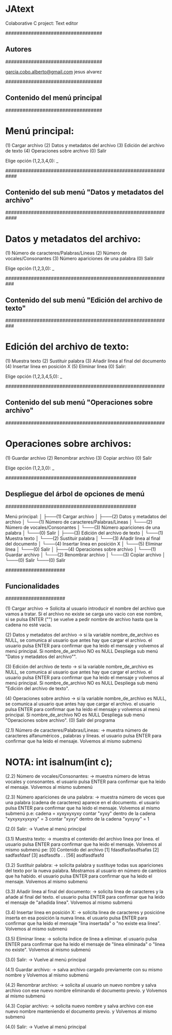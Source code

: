 # JAtext
Colaborative C project: Text editor

##################################
##            Autores           ##
##################################

garcia.cobo.alberto@gmail.com
jesus alvarez


##################################
## Contenido del menú principal ##
##################################

Menú principal: 
==============
(1) Cargar archivo
(2) Datos y metadatos del archivo
(3) Edición del archivo de texto
(4) Operaciones sobre archivo 
(0) Salir

Elige opción (1,2,3,4,0): _

############################################################
## Contenido del sub menú "Datos y metadatos del archivo" ##
############################################################

Datos y metadatos del archivo:
=============================
(1) Número de caracteres/Palabras/Lineas
(2) Número de vocales/Consonantes
(3) Número apariciones de una palabra 
(0) Salir

Elige opción (1,2,3,0): _

###########################################################
## Contenido del sub menú "Edición del archivo de texto" ##
###########################################################

Edición del archivo de texto:
============================
(1) Muestra texto
(2) Sustituir palabra
(3) Añadir linea al final del documento
(4) Insertar linea en posición X
(5) Eliminar linea
(0) Salir:

Elige opción (1,2,3,4,5,0): _

########################################################
## Contenido del sub menú "Operaciones sobre archivo" ##
########################################################

Operaciones sobre archivos:
==========================

(1) Guardar archivo
(2) Renombrar archivo
(3) Copiar archivo
(0) Salir 

Elige opción (1,2,3,0): _

##############################################
## Despliegue del árbol de opciones de menú ##
##############################################

Menú principal:
│
├───(1) Cargar archivo
│
├───(2) Datos y metadatos del archivo
│   └───(1) Número de caracteres/Palabras/Lineas
│   └───(2) Número de vocales/Consonantes
│   └───(3) Número apariciones de una palabra
│   └───(0) Salir
│
├───(3) Edición del archivo de texto
│   └───(1) Muestra texto
│   └───(2) Sustituir palabra
│   └───(3) Añadir linea al final del documento
│   └───(4) Insertar linea en posición X
│   └───(5) Eliminar linea
│   └───(0) Salir
│
├───(4) Operaciones sobre archivo
│   └───(1) Guardar archivo
│   └───(2) Renombrar archivo
│   └───(3) Copiar archivo
│   └───(0) Salir
└───(0) Salir


#####################
## Funcionalidades ##
#####################

(1) Cargar archivo -> Solicita al usuario introducir el nombre del archivo que vamos a tratar. Si el archivo no existe se carga uno vacio con ese nombre, si se pulsa ENTER ("") se vuelve a pedir nombre de archivo hasta que la cadena no esté vacia.

(2) Datos y metadatos del archivo -> si la variable nombre_de_archivo es NULL, se comunica al usuario que antes hay que cargar el archivo. el usuario pulsa ENTER para confirmar que ha leido el mensaje y volvemos al menú principal. Si nombre_de_archivo NO es NULL Despliega sub menú "Datos y metadatos del archivo"". 

(3) Edición del archivo de texto -> si la variable nombre_de_archivo es NULL, se comunica al usuario que antes hay que cargar el archivo. el usuario pulsa ENTER para confirmar que ha leido el mensaje y volvemos al menú principal. Si nombre_de_archivo NO es NULL Despliega sub menú "Edición del archivo de texto". 

(4) Operaciones sobre archivo -> si la variable nombre_de_archivo es NULL, se comunica al usuario que antes hay que cargar el archivo. el usuario pulsa ENTER para confirmar que ha leido el mensaje y volvemos al menú principal. Si nombre_de_archivo NO es NULL Despliega sub menú "Operaciones sobre archivo". 
(0) Salir del programa




(2.1) Número de caracteres/Palabras/Lineas: -> muestra número de caracteres alfanuméricos , palabras y líneas. el usuario pulsa ENTER para confirmar que ha leido el mensaje. Volvemos al mismo submenú
# NOTA: int isalnum(int c);

(2.2) Número de vocales/Consonantes: -> muestra número de letras vocales y consonantes. el usuario pulsa ENTER para confirmar que ha leido el mensaje. Volvemos al mismo submenú 

(2.3) Número apariciones de una palabra: -> muestra número de veces que una palabra (cadena de caracteres) aparece en el documento. el usuario pulsa ENTER para confirmar que ha leido el mensaje. Volvemos al mismo submenú 
p.e: cadena = xyxyxyxyxy
contar "xyxy" dentro de la cadena "xyxyxyxyxyxy" = 3
contar "xyxy" dentro de la cadena "xyxyxy" = 1

(2.0) Salir: -> Vuelve al menú principal


(3.1) Muestra texto: -> muestra el contenido del archivo linea por linea. el usuario pulsa ENTER para confirmar que ha leido el mensaje. Volvemos al mismo submenú 
pe: 
[0]	 Contenido del archivo
[1]	 fdasdfasfasdfsafas
[2]	 sadfasfdasf
[3]  asdfasdfa
.
.
[56] asdfasdfasfd

(3.2) Sustituir palabra: -> solicita palabra y sustituye todas sus apariciones del texto por la nueva palabra. Mostramos al usuario en número de cambios que ha habido. el usuario pulsa ENTER para confirmar que ha leido el mensaje. Volvemos al mismo submenú 

(3.3) Añadir linea al final del documento: -> solicita linea de caracteres y la añade al final del texto. el usuario pulsa ENTER para confirmar que ha leido el mensaje de "añadida linea". Volvemos al mismo submenú 

(3.4) Insertar linea en posición X: -> solicita linea de caracteres y posicióne inserta en esa posición la nueva linea. el usuario pulsa ENTER para confirmar que ha leido el mensaje "lina insertada" o "no existe esa linea". Volvemos al mismo submenú 

(3.5) Eliminar linea: -> solicita índice de linea a eliminar. el usuario pulsa ENTER para confirmar que ha leido el mensaje de "linea eliminada" o "linea no existe". Volvemos al mismo submenú 

(3.0) Salir: -> Vuelve al menú principal 


(4.1) Guardar archivo: -> salva archivo cargado previamente con su mismo nombre y Volvemos al mismo submenú

(4.2) Renombrar archivo: -> solicita al usuario un nuevo nombre y salva archivo con ese nuevo nombre eliminando el documento previo. y Volvemos al mismo submenú

(4.3) Copiar archivo: -> solicita nuevo nombre y salva archivo con ese nuevo nombre manteniendo el documento previo. y Volvemos al mismo submenú

(4.0) Salir: -> Vuelve al menú principal
